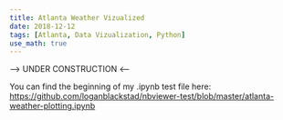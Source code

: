 ```yaml
---
title: Atlanta Weather Vizualized
date: 2018-12-12
tags: [Atlanta, Data Vizualization, Python]
use_math: true
---
```


-->  UNDER CONSTRUCTION  <--

You can find the beginning of my .ipynb test file here:
https://github.com/loganblackstad/nbviewer-test/blob/master/atlanta-weather-plotting.ipynb